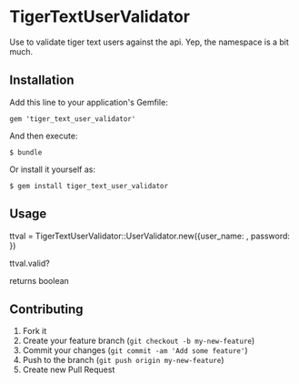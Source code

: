 # TigerTextUserValidator

Use to validate tiger text users against the api.  Yep, the namespace is a bit much.

## Installation

Add this line to your application's Gemfile:

    gem 'tiger_text_user_validator'

And then execute:

    $ bundle

Or install it yourself as:

    $ gem install tiger_text_user_validator

## Usage

ttval = TigerTextUserValidator::UserValidator.new({user_name: <username>, password: <password>})

ttval.valid?

returns boolean

## Contributing

1. Fork it
2. Create your feature branch (`git checkout -b my-new-feature`)
3. Commit your changes (`git commit -am 'Add some feature'`)
4. Push to the branch (`git push origin my-new-feature`)
5. Create new Pull Request
